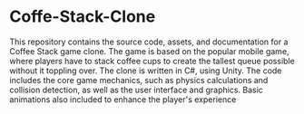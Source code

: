 # Coffe-Stack-Clone
This repository contains the source code, assets, and documentation for a Coffee Stack game clone. The game is based on the popular mobile game, where players have to stack coffee cups to create the tallest queue possible without it toppling over. The clone is written in C#, using Unity. The code includes the core game mechanics, such as physics calculations and collision detection, as well as the user interface and graphics. Basic animations also included to enhance the player's experience
